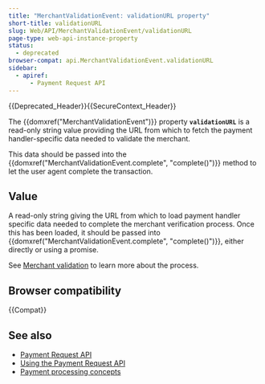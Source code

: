 ```yaml
---
title: "MerchantValidationEvent: validationURL property"
short-title: validationURL
slug: Web/API/MerchantValidationEvent/validationURL
page-type: web-api-instance-property
status:
  - deprecated
browser-compat: api.MerchantValidationEvent.validationURL
sidebar:
  - apiref:
      - Payment Request API
---
```


{{Deprecated_Header}}{{SecureContext_Header}}

The {{domxref("MerchantValidationEvent")}} property
**`validationURL`** is a read-only string value providing the
URL from which to fetch the payment handler-specific data needed to validate the
merchant.

This data should be passed into the {{domxref("MerchantValidationEvent.complete", "complete()")}} method to let the user agent complete the transaction.

## Value

A read-only string giving the URL from which to load payment handler
specific data needed to complete the merchant verification process. Once this has been
loaded, it should be passed into {{domxref("MerchantValidationEvent.complete", "complete()")}}, either directly or using a promise.

See [Merchant validation](/en-US/docs/Web/API/Payment_Request_API/Concepts#merchant_validation) to learn more about the process.

## Browser compatibility

{{Compat}}

## See also

- [Payment Request API](/en-US/docs/Web/API/Payment_Request_API)
- [Using the Payment Request API](/en-US/docs/Web/API/Payment_Request_API/Using_the_Payment_Request_API)
- [Payment processing concepts](/en-US/docs/Web/API/Payment_Request_API/Concepts)
